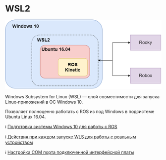 # WSL2

![logo](/WSL2/res/WSL2.png)

Windows Subsystem for Linux (WSL) — слой совместимости для запуска Linux-приложений в ОС Windows 10. 

Позволяет полноценно работать с ROS из под Windows в подсистеме Ubuntu Linux 16.04.

ℹ️ [Подготовка системы Windows 10 для работы с ROS](/WSL2/preparing_windows)

ℹ️ [Действия при каждом запуске WLS для работы с реальным устройством](/WSL2/true_start)

ℹ️ [Настройка СOM порта подключенной интерфейсной платы](/WSL2/com_setup)